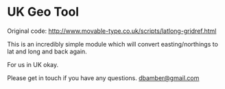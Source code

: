 # UK Geo Tool

Original code: http://www.movable-type.co.uk/scripts/latlong-gridref.html

This is an incredibly simple module which will convert easting/northings to lat and long and back again.

For us in UK okay.

Please get in touch if you have any questions. dbamber@gmail.com




